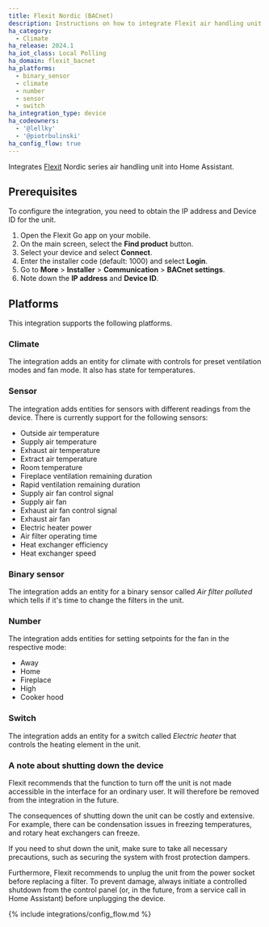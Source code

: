 ```yaml
---
title: Flexit Nordic (BACnet)
description: Instructions on how to integrate Flexit air handling unit into Home Assistant.
ha_category:
  - Climate
ha_release: 2024.1
ha_iot_class: Local Polling
ha_domain: flexit_bacnet
ha_platforms:
  - binary_sensor
  - climate
  - number
  - sensor
  - switch
ha_integration_type: device
ha_codeowners:
  - '@lellky'
  - '@piotrbulinski'
ha_config_flow: true
---
```


Integrates [Flexit](https://www.flexit.no/en/) Nordic series air handling unit into Home Assistant.

## Prerequisites

To configure the integration, you need to obtain the IP address and Device ID for the unit.

1. Open the Flexit Go app on your mobile.
2. On the main screen, select the **Find product** button.
3. Select your device and select **Connect**.
4. Enter the installer code (default: 1000) and select **Login**.
5. Go to **More** > **Installer** > **Communication**  > **BACnet settings**.
6. Note down the **IP address** and **Device ID**.

## Platforms

This integration supports the following platforms.

### Climate

The integration adds an entity for climate with controls for preset ventilation modes and fan mode. It also has state for temperatures.

### Sensor

The integration adds entities for sensors with different readings from the device. There is currently support for the following sensors:

 - Outside air temperature
 - Supply air temperature 
 - Exhaust air temperature
 - Extract air temperature
 - Room temperature
 - Fireplace ventilation remaining duration
 - Rapid ventilation remaining duration
 - Supply air fan control signal
 - Supply air fan
 - Exhaust air fan control signal
 - Exhaust air fan
 - Electric heater power
 - Air filter operating time
 - Heat exchanger efficiency
 - Heat exchanger speed

### Binary sensor

The integration adds an entity for a binary sensor called _Air filter polluted_ which tells if it's time to change the filters in the unit.

### Number

The integration adds entities for setting setpoints for the fan in the respective mode:

 - Away
 - Home
 - Fireplace
 - High
 - Cooker hood

### Switch

The integration adds an entity for a switch called _Electric heater_ that controls the heating element in the unit.

### A note about shutting down the device
 
Flexit recommends that the function to turn off the unit is not made accessible in the interface for an ordinary user. It will therefore be removed from the integration in the future.

The consequences of shutting down the unit can be costly and extensive. For example, there can be condensation issues in freezing temperatures, and rotary heat exchangers can freeze.

If you need to shut down the unit, make sure to take all necessary precautions, such as securing the system with frost protection dampers.

Furthermore, Flexit recommends to unplug the unit from the power socket before replacing a filter. To prevent damage, always initiate a controlled shutdown from the control panel (or, in the future, from a service call in Home Assistant) before unplugging the device.

{% include integrations/config_flow.md %}
